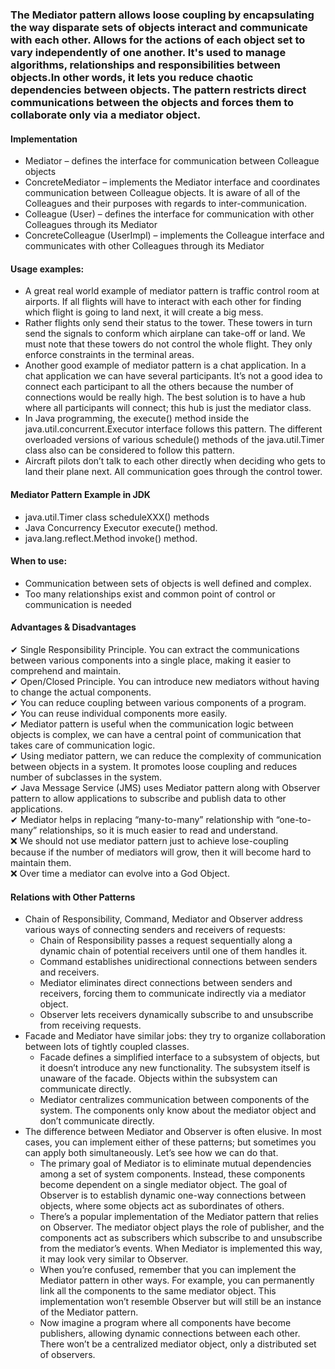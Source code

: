 ### The Mediator pattern allows loose coupling by encapsulating the way disparate sets of objects interact and communicate with each other. Allows for the actions of each object set to vary independently of one another. It's used to manage algorithms, relationships and responsibilities between objects.In other words, it lets you reduce chaotic dependencies between objects. The pattern restricts direct communications between the objects and forces them to collaborate only via a mediator object.


#### Implementation
 * Mediator – defines the interface for communication between Colleague objects
 * ConcreteMediator – implements the Mediator interface and coordinates communication between Colleague objects. It is aware of all of the Colleagues and their purposes with regards to inter-communication.
 * Colleague (User) – defines the interface for communication with other Colleagues through its Mediator
 * ConcreteColleague (UserImpl) – implements the Colleague interface and communicates with other Colleagues through its Mediator


#### Usage examples: 
 * A great real world example of mediator pattern is traffic control room at airports. If all flights will have to interact with each other for finding which flight is going to land next, it will create a big mess.
 * Rather flights only send their status to the tower. These towers in turn send the signals to conform which airplane can take-off or land. We must note that these towers do not control the whole flight. They only enforce constraints in the terminal areas.
 * Another good example of mediator pattern is a chat application. In a chat application we can have several participants. It’s not a good idea to connect each participant to all the others because the number of connections would be really high. The best solution is to have a hub where all participants will connect; this hub is just the mediator class.
 * In Java programming, the execute() method inside the java.util.concurrent.Executor interface follows this pattern. The different overloaded versions of various schedule() methods of the java.util.Timer class also can be considered to follow this pattern.
 * Aircraft pilots don’t talk to each other directly when deciding who gets to land their plane next. All communication goes through the control tower.


#### Mediator Pattern Example in JDK
* java.util.Timer class scheduleXXX() methods
* Java Concurrency Executor execute() method.
* java.lang.reflect.Method invoke() method.
    
    
#### When to use:
 * Communication between sets of objects is well defined and complex.
 * Too many relationships exist and common point of control or communication is needed


#### Advantages & Disadvantages
 ✔ Single Responsibility Principle. You can extract the communications between various components into a single place, making it easier to comprehend and maintain. <br/>
 ✔ Open/Closed Principle. You can introduce new mediators without having to change the actual components. <br/>
 ✔ You can reduce coupling between various components of a program. <br/>
 ✔ You can reuse individual components more easily. <br/>
 ✔ Mediator pattern is useful when the communication logic between objects is complex, we can have a central point of communication that takes care of communication logic. <br/>
 ✔ Using mediator pattern, we can reduce the complexity of communication between objects in a system. It promotes loose coupling and reduces number of subclasses in the system. <br/>
 ✔ Java Message Service (JMS) uses Mediator pattern along with Observer pattern to allow applications to subscribe and publish data to other applications. <br/>
 ✔ Mediator helps in replacing “many-to-many” relationship with “one-to-many” relationships, so it is much easier to read and understand. <br/>
 ❌ We should not use mediator pattern just to achieve lose-coupling because if the number of mediators will grow, then it will become hard to maintain them. <br/>
 ❌ Over time a mediator can evolve into a God Object. <br/>
 
 
#### Relations with Other Patterns
 * Chain of Responsibility, Command, Mediator and Observer address various ways of connecting senders and receivers of requests:
	 * Chain of Responsibility passes a request sequentially along a dynamic chain of potential receivers until one of them handles it.
	 * Command establishes unidirectional connections between senders and receivers.
	 * Mediator eliminates direct connections between senders and receivers, forcing them to communicate indirectly via a mediator object.
	 * Observer lets receivers dynamically subscribe to and unsubscribe from receiving requests.
 * Facade and Mediator have similar jobs: they try to organize collaboration between lots of tightly coupled classes.
	 * Facade defines a simplified interface to a subsystem of objects, but it doesn’t introduce any new functionality. The subsystem itself is unaware of the facade. Objects within the subsystem can communicate directly.
	 * Mediator centralizes communication between components of the system. The components only know about the mediator object and don’t communicate directly.
 * The difference between Mediator and Observer is often elusive. In most cases, you can implement either of these patterns; but sometimes you can apply both simultaneously. Let’s see how we can do that.
	 * The primary goal of Mediator is to eliminate mutual dependencies among a set of system components. Instead, these components become dependent on a single mediator object. The goal of Observer is to establish dynamic one-way connections between objects, where some objects act as subordinates of others.
	 * There’s a popular implementation of the Mediator pattern that relies on Observer. The mediator object plays the role of publisher, and the components act as subscribers which subscribe to and unsubscribe from the mediator’s events. When Mediator is implemented this way, it may look very similar to Observer.
	 * When you’re confused, remember that you can implement the Mediator pattern in other ways. For example, you can permanently link all the components to the same mediator object. This implementation won’t resemble Observer but will still be an instance of the Mediator pattern.
	 * Now imagine a program where all components have become publishers, allowing dynamic connections between each other. There won’t be a centralized mediator object, only a distributed set of observers.
 
